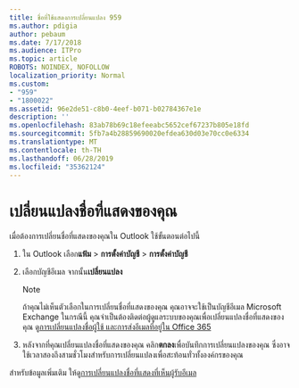 ```yaml
---
title: ชื่อที่ใช้แสดงการเปลี่ยนแปลง 959
ms.author: pdigia
author: pebaum
ms.date: 7/17/2018
ms.audience: ITPro
ms.topic: article
ROBOTS: NOINDEX, NOFOLLOW
localization_priority: Normal
ms.custom:
- "959"
- "1800022"
ms.assetid: 96e2de51-c8b0-4eef-b071-b02784367e1e
description: ''
ms.openlocfilehash: 83ab78b69c18efeeabc5652cef67237b805e18fd
ms.sourcegitcommit: 5fb7a4b28859690020efdea630d03e70cc0e6334
ms.translationtype: MT
ms.contentlocale: th-TH
ms.lasthandoff: 06/28/2019
ms.locfileid: "35362124"
---
```

# <a name="change-your-display-name"></a>เปลี่ยนแปลงชื่อที่แสดงของคุณ
  
เมื่อต้องการเปลี่ยนชื่อที่แสดงของคุณใน Outlook ใช้ขั้นตอนต่อไปนี้
  
1. ใน Outlook เลือก**แฟ้ม** \> **การตั้งค่าบัญชี** \> **การตั้งค่าบัญชี**

2. เลือกบัญชีอีเมล จากนั้น**เปลี่ยนแปลง**

    > [!NOTE]
    > ถ้าคุณไม่เห็นตัวเลือกในการเปลี่ยนชื่อที่แสดงของคุณ คุณอาจจะใช้เป็นบัญชีอีเมล Microsoft Exchange ในกรณีนี้ คุณจำเป็นต้องติดต่อผู้ดูแลระบบของคุณเพื่อเปลี่ยนแปลงชื่อที่แสดงของคุณ ดู[การเปลี่ยนแปลงชื่อผู้ใช้ และการส่งอีเมลที่อยู่ใน Office 365](https://support.office.com/article/fb5ac074-e203-4e1f-9843-b9d1a3e03297.aspx)
  
3. หลังจากที่คุณเปลี่ยนแปลงชื่อที่แสดงของคุณ คลิก**ตกลง**เพื่อบันทึกการเปลี่ยนแปลงของคุณ ซึ่งอาจใช้เวลาสองถึงสามชั่วโมงสำหรับการเปลี่ยนแปลงเพื่อสะท้อนทั่วทั้งองค์กรของคุณ

สำหรับข้อมูลเพิ่มเติม ให้ดู[การเปลี่ยนแปลงชื่อที่แสดงที่เห็นผู้รับอีเมล](https://support.office.com/article/2b53331a-ba2a-4803-88dc-ac9fe376c8a9.aspx)
  